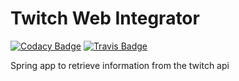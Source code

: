 # Twitch Web Integrator
[![Codacy Badge](https://api.codacy.com/project/badge/Grade/691398f1801c46688f603e51d270a9ac)](https://www.codacy.com?utm_source=github.com&amp;utm_medium=referral&amp;utm_content=tmk2003/twitch-web-integrator&amp;utm_campaign=Badge_Grade)
[![Travis Badge](https://travis-ci.org/tmk2003/twitch-web-integrator.svg?branch=master)](https://travis-ci.org/tmk2003/twitch-web-integrator)

Spring app to retrieve information from the twitch api
